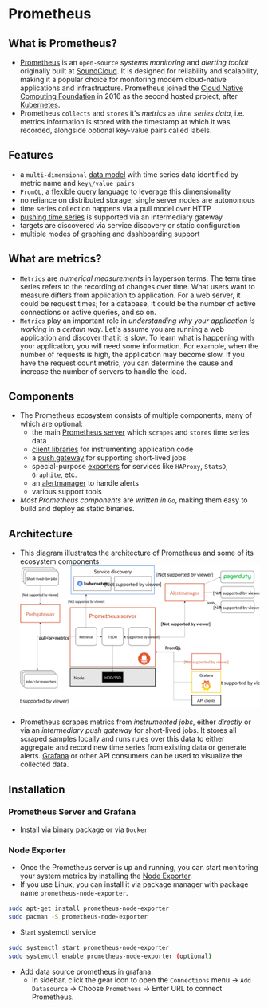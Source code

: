 # Prometheus

## What is Prometheus?

- [Prometheus](https://prometheus.io/) is an `open-source` *systems monitoring* and *alerting toolkit* originally built at [SoundCloud](https://soundcloud.com/). It is designed for reliability and scalability, making it a popular choice for monitoring modern cloud-native applications and infrastructure. Prometheus joined the [Cloud Native Computing Foundation](https://www.cncf.io/) in 2016 as the second hosted project, after [Kubernetes](https://kubernetes.io/).
- Prometheus `collects` and `stores` it's *metrics* as *time series data*, i.e. metrics information is stored with the timestamp at which it was recorded, alongside optional key-value pairs called labels.

## Features

- a `multi-dimensional` [data model](https://prometheus.io/docs/concepts/data_model/) with time series data identified by metric name and `key\/value pairs`
- `PromQL`, a [flexible query language](https://prometheus.io/docs/prometheus/latest/querying/basics/) to leverage this dimensionality
- no reliance on distributed storage; single server nodes are autonomous
- time series collection happens via a pull model over HTTP
- [pushing time series](https://prometheus.io/docs/instrumenting/pushing/) is supported via an intermediary gateway
- targets are discovered via service discovery or static configuration
- multiple modes of graphing and dashboarding support

## What are metrics?

- `Metrics` are *numerical measurements* in layperson terms. The term time series refers to the recording of changes over time. What users want to measure differs from application to application. For a web server, it could be request times; for a database, it could be the number of active connections or active queries, and so on.
- `Metrics` play an important role in *understanding why your application is working* in a *certain way*. Let's assume you are running a web application and discover that it is slow. To learn what is happening with your application, you will need some information. For example, when the number of requests is high, the application may become slow. If you have the request count metric, you can determine the cause and increase the number of servers to handle the load.

## Components

- The Prometheus ecosystem consists of multiple components, many of which are optional:
  - the main [Prometheus server](https://github.com/prometheus/prometheus) which `scrapes` and `stores` time series data
  - [client libraries](https://prometheus.io/docs/instrumenting/clientlibs/) for instrumenting application code
  - a [push gateway](https://github.com/prometheus/pushgateway) for supporting short-lived jobs
  - special-purpose [exporters](https://prometheus.io/docs/instrumenting/exporters/) for services like `HAProxy`, `StatsD`, `Graphite`, etc.
  - an [alertmanager](https://github.com/prometheus/alertmanager) to handle alerts
  - various support tools
- *Most Prometheus components* are *written in `Go`*, making them easy to build and deploy as static binaries.

## Architecture

- This diagram illustrates the architecture of Prometheus and some of its ecosystem components:
![architecture diagram](../../../images/architecture.svg)

- Prometheus scrapes metrics from *instrumented jobs*, either *directly* or via an *intermediary push gateway* for short-lived jobs. It stores all scraped samples locally and runs rules over this data to either aggregate and record new time series from existing data or generate alerts. [Grafana](https://grafana.com/) or other API consumers can be used to visualize the collected data.

## Installation

### Prometheus Server and Grafana

- Install via binary package or via `Docker`

### Node Exporter

- Once the Prometheus server is up and running, you can start monitoring your system metrics by installing the [Node Exporter](https://prometheus.io/download/).
- If you use Linux, you can install it via package manager with package name `prometheus-node-exporter`.

```bash
sudo apt-get install prometheus-node-exporter
sudo pacman -S prometheus-node-exporter
```

- Start systemctl service

```bash
sudo systemctl start prometheus-node-exporter
sudo systemctl enable prometheus-node-exporter (optional)
```

- Add data source prometheus in grafana:
  - In sidebar, click the gear icon to open the `Connections` menu -> `Add Datasource` -> Choose `Prometheus` -> Enter URL to connect Prometheus.
